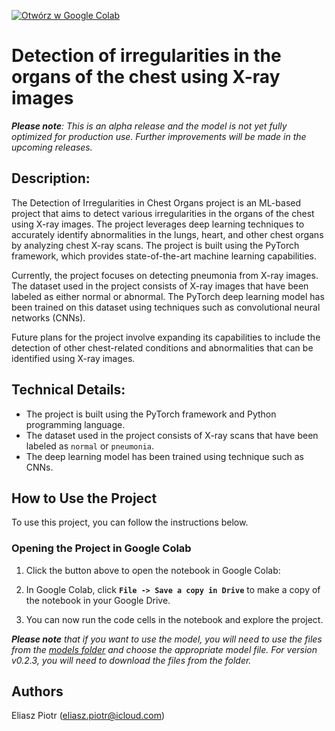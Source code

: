 [![Otwórz w Google Colab](https://colab.research.google.com/assets/colab-badge.svg)](https://colab.research.google.com/drive/12HU4Z1lUAFhZ6Gwo20EgqQYXjkeUAaZc?usp=sharing)

# Detection of irregularities in the organs of the chest using X-ray images

***Please note**: This is an alpha release and the model is not yet fully optimized for production use. Further improvements will be made in the upcoming releases.*

## Description:

The Detection of Irregularities in Chest Organs project is an ML-based project that aims to detect various irregularities in the organs of the chest using X-ray images. The project leverages deep learning techniques to accurately identify abnormalities in the lungs, heart, and other chest organs by analyzing chest X-ray scans. The project is built using the PyTorch framework, which provides state-of-the-art machine learning capabilities.

Currently, the project focuses on detecting pneumonia from X-ray images. The dataset used in the project consists of X-ray images that have been labeled as either normal or abnormal. The PyTorch deep learning model has been trained on this dataset using techniques such as convolutional neural networks (CNNs).

Future plans for the project involve expanding its capabilities to include the detection of other chest-related conditions and abnormalities that can be identified using X-ray images.

## Technical Details:

* The project is built using the PyTorch framework and Python programming language.
* The dataset used in the project consists of X-ray scans that have been labeled as `normal` or `pneumonia`.
* The deep learning model has been trained using technique such as CNNs.

## How to Use the Project

To use this project, you can follow the instructions below.

### Opening the Project in Google Colab

1. Click the button above to open the notebook in Google Colab:
   
2. In Google Colab, click **`File -> Save a copy in Drive`** to make a copy of the notebook in your Google Drive.

3. You can now run the code cells in the notebook and explore the project.

***Please note** that if you want to use the model, you will need to use the files from the [models folder](https://github.com/eliaszpiotr/PneumoniaDetection/tree/main/models) and choose the appropriate model file. For version v0.2.3, you will need to download the files from the folder.*


## Authors
Eliasz Piotr (eliasz.piotr@icloud.com)
